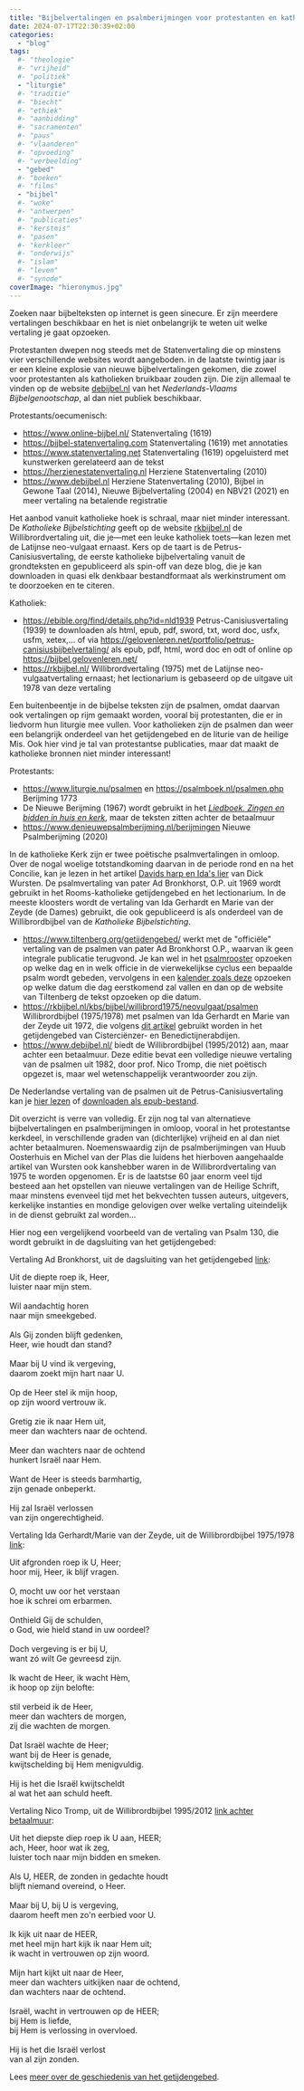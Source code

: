 ```yaml
---
title: "Bijbelvertalingen en psalmberijmingen voor protestanten en katholieken, een keuzegids"
date: 2024-07-17T22:30:39+02:00
categories: 
  - "blog"
tags:
  #- "theologie"
  #- "vrijheid"
  #- "politiek"
  - "liturgie"
  #- "traditie"
  #- "biecht"
  #- "ethiek"
  #- "aanbidding"
  #- "sacramenten"
  #- "paus"
  #- "vlaanderen"
  #- "opvoeding"
  #- "verbeelding"
  - "gebed"
  #- "boeken"
  #- "films"
  - "bijbel"
  #- "woke"
  #- "antwerpen"
  #- "publicaties"
  #- "kerstmis"
  #- "pasen"
  #- "kerkleer"
  #- "onderwijs"
  #- "islam"
  #- "leven"
  #- "synode"
coverImage: "hieronymus.jpg"
---
```


Zoeken naar bijbelteksten op internet is geen sinecure. Er zijn meerdere vertalingen beschikbaar en het is niet onbelangrijk te weten uit welke vertaling je gaat opzoeken.

Protestanten dwepen nog steeds met de Statenvertaling die op minstens vier verschillende websites wordt aangeboden. in de laatste twintig jaar is er een kleine explosie van nieuwe bijbelvertalingen gekomen, die zowel voor protestanten als katholieken bruikbaar zouden zijn. Die zijn allemaal te vinden op de website [debijbel.nl](https://www.debijbel.nl/over) van het *Nederlands-Vlaams Bijbelgenootschap*, al dan niet publiek beschikbaar.

Protestants/oecumenisch:

-   <https://www.online-bijbel.nl/> Statenvertaling (1619)
-   <https://bijbel-statenvertaling.com> Statenvertaling (1619) met annotaties
-   <https://www.statenvertaling.net> Statenvertaling (1619) opgeluisterd met kunstwerken gerelateerd aan de tekst
-   <https://herzienestatenvertaling.nl> Herziene Statenvertaling (2010)
-   <https://www.debijbel.nl> Herziene Statenvertaling (2010), Bijbel in Gewone Taal (2014), Nieuwe Bijbelvertaling (2004) en NBV21 (2021) en meer vertaling na betalende registratie

Het aanbod vanuit katholieke hoek is schraal, maar niet minder interessant. De *Katholieke Bijbelstichting* geeft op de website [rkbijbel.nl](https://www.rkbijbel.nl/kbs/) de Willibrordvertaling uit, die je&#x2014;met een leuke katholiek toets&#x2014;kan lezen met de Latijnse neo-vulgaat ernaast. Kers op de taart is de Petrus-Canisiusvertaling, de eerste katholieke bijbelvertaling vanuit de grondteksten en gepubliceerd als spin-off van deze blog, die je kan downloaden in quasi elk denkbaar bestandformaat als werkinstrument om te doorzoeken en te citeren.

Katholiek:

-   <https://ebible.org/find/details.php?id=nld1939> Petrus-Canisiusvertaling (1939) te downloaden als html, epub, pdf, sword, txt, word doc, usfx, usfm, xetex,&#x2026; of via <https://gelovenleren.net/portfolio/petrus-canisiusbijbelvertaling/> als epub, pdf, html, word doc en odt of online op <https://bijbel.gelovenleren.net/>
-   <https://rkbijbel.nl/> Willibrordvertaling (1975) met de Latijnse neo-vulgaatvertaling ernaast; het lectionarium is gebaseerd op de uitgave uit 1978 van deze vertaling

Een buitenbeentje in de bijbelse teksten zijn de psalmen, omdat daarvan ook vertalingen op rijm gemaakt worden, vooral bij protestanten, die er in liedvorm hun liturgie mee vullen. Voor katholieken zijn de psalmen dan weer een belangrijk onderdeel van het getijdengebed en de liturie van de heilige Mis. Ook hier vind je tal van protestantse publicaties, maar dat maakt de katholieke bronnen niet minder interessant!

Protestants:

-   <https://www.liturgie.nu/psalmen> en <https://psalmboek.nl/psalmen.php> Berijming 1773
-   De Nieuwe Berijming (1967) wordt gebruikt in het [*Liedboek. Zingen en bidden in huis en kerk*](https://www.liedboek.nl/), maar de teksten zitten achter de betaalmuur
-   <https://www.denieuwepsalmberijming.nl/berijmingen> Nieuwe Psalmberijming (2020)

In de katholieke Kerk zijn er twee poëtische psalmvertalingen in omloop. Over de nogal woelige totstandkoming daarvan in de periode rond en na het Concilie, kan je lezen in het artikel [Davids harp en Ida's lier](https://dick.wursten.be/gerhardt_psalmen-evaluatie.htm) van Dick Wursten. De psalmvertaling van pater Ad Bronkhorst, O.P. uit 1969 wordt gebruikt in het Rooms-katholieke getijdengebed en het lectionarium. In de meeste kloosters wordt de vertaling van Ida Gerhardt en Marie van der Zeyde (de Dames) gebruikt, die ook gepubliceerd is als onderdeel van de Willibrordbijbel van de *Katholieke Bijbelstichting*.

-   <https://www.tiltenberg.org/getijdengebed/> werkt met de "officiële" vertaling van de psalmen van pater Ad Bronkhorst O.P., waarvan ik geen integrale publicatie terugvond. Je kan wel in het [psalmrooster](http://zustersclarissen3800.be/data/documents/Psalmroosters.pdf) opzoeken op welke dag en in welk officie in de vierwekelijkse cyclus een bepaalde psalm wordt gebeden, vervolgens in een [kalender zoals deze](https://universalis.com/calendar.htm) opzoeken op welke datum die dag eerstkomend zal vallen en dan op de website van Tiltenberg de tekst opzoeken op die datum.
-   <https://rkbijbel.nl/kbs/bijbel/willibrord1975/neovulgaat/psalmen> Willibrordbijbel (1975/1978) met psalmen van Ida Gerhardt en Marie van der Zeyde uit 1972, die volgens [dit artikel](https://nl.m.wikipedia.org/wiki/Psalm) gebruikt worden in het getijdengebed van Cisterciënzer- en Benedictijnerabdijen.
-   <https://www.debijbel.nl/> biedt de Willibrordbijbel (1995/2012) aan, maar achter een betaalmuur. Deze editie bevat een volledige nieuwe vertaling van de psalmen uit 1982, door prof. Nico Tromp, die niet poëtisch opgezet is, maar wel wetenschappelijk verantwoorder zou zijn.

De Nederlandse vertaling van de psalmen uit de Petrus-Canisiusvertaling kan je [hier lezen](https://bijbel.gelovenleren.net/ps.html) of [downloaden als epub-bestand](https://gelovenleren.net/portfolio/boek-der-psalmen/).

Dit overzicht is verre van volledig. Er zijn nog tal van alternatieve bijbelvertalingen en psalmberijmingen in omloop, vooral in het protestantse kerkdeel, in verschillende graden van (dichterlijke) vrijheid en al dan niet achter betaalmuren. Noemenswaardig zijn de psalmberijmingen van Huub Oosterhuis en Michel van der Plas die luidens het hierboven aangehaalde artikel van Wursten ook kanshebber waren in de Willibrordvertaling van 1975 te worden opgenomen. Er is de laatstse 60 jaar enorm veel tijd besteed aan het opstellen van nieuwe vertalingen van de Heilige Schrift, maar minstens evenveel tijd met het bekvechten tussen auteurs, uitgevers, kerkelijke instanties en mondige gelovigen over welke vertaling uiteindelijk in de dienst gebruikt zal worden&#x2026;

Hier nog een vergelijkend voorbeeld van de vertaling van Psalm 130, die wordt gebruikt in de dagsluiting van het getijdengebed:

Vertaling Ad Bronkhorst, uit de dagsluiting van het getijdengebed [link](https://www.tiltenberg.org/getijdengebed/#ytiynjdjmwewzdqzwmntkzgvmmtmzdyzndgyzywowezyzmwyw):

<p class="verse">
Uit de diepte roep ik, Heer,<br />
luister naar mijn stem.<br />
<br />
Wil aandachtig horen<br />
naar mijn smeekgebed.<br />
<br />
Als Gij zonden blijft gedenken,<br />
Heer, wie houdt dan stand?<br />
<br />
Maar bij U vind ik vergeving,<br />
daarom zoekt mijn hart naar U.<br />
<br />
Op de Heer stel ik mijn hoop,<br />
op zijn woord vertrouw ik.<br />
<br />
Gretig zie ik naar Hem uit,<br />
meer dan wachters naar de ochtend.<br />
<br />
Meer dan wachters naar de ochtend<br />
hunkert Israël naar Hem.<br />
<br />
Want de Heer is steeds barmhartig,<br />
zijn genade onbeperkt.<br />
<br />
Hij zal Israël verlossen<br />
van zijn ongerechtigheid.<br />
</p>

Vertaling Ida Gerhardt/Marie van der Zeyde, uit de Willibrordbijbel 1975/1978 [link](https://rkbijbel.nl/kbs/bijbel/willibrord1975/neovulgaat/psalmen/130):

<p class="verse">
Uit afgronden roep ik U, Heer;<br />
hoor mij, Heer, ik blijf vragen.<br />
<br />
O, mocht uw oor het verstaan<br />
hoe ik schrei om erbarmen.<br />
<br />
Onthield Gij de schulden,<br />
o God, wie hield stand in uw oordeel?<br />
<br />
Doch vergeving is er bij U,<br />
want zó wilt Ge gevreesd zijn.<br />
<br />
Ik wacht de Heer, ik wacht Hèm,<br />
ik hoop op zijn belofte:<br />
<br />
stil verbeid ik de Heer,<br />
meer dan wachters de morgen,<br />
zij die wachten de morgen.<br />
<br />
Dat Israël wachte de Heer;<br />
want bij de Heer is genade,<br />
kwijtschelding bij Hem menigvuldig.<br />
<br />
Hij is het die Israël kwijtscheldt<br />
al wat het aan schuld heeft.<br />
</p>

Vertaling Nico Tromp, uit de Willibrordbijbel 1995/2012 [link achter betaalmuur](https://www.debijbel.nl/bijbel/WV2012/PSA.130):

<p class="verse">
Uit het diepste diep roep ik U aan, HEER;<br />
ach, Heer, hoor wat ik zeg,<br />
luister toch naar mijn bidden en smeken.<br />
<br />
Als U, HEER, de zonden in gedachte houdt<br />
blijft niemand overeind, o Heer.<br />
<br />
Maar bij U, bij U is vergeving,<br />
daarom heeft men zo'n eerbied voor U.<br />
<br />
Ik kijk uit naar de HEER,<br />
met heel mijn hart kijk ik naar Hem uit;<br />
ik wacht in vertrouwen op zijn woord.<br />
<br />
Mijn hart kijkt uit naar de Heer,<br />
meer dan wachters uitkijken naar de ochtend,<br />
dan wachters naar de ochtend.<br />
<br />
Israël, wacht in vertrouwen op de HEER;<br />
bij Hem is liefde,<br />
bij Hem is verlossing in overvloed.<br />
<br />
Hij is het die Israël verlost<br />
van al zijn zonden.<br />
</p>

Lees [meer over de geschiedenis van het getijdengebed](https://gelovenleren.net/blog/getijdengebed-2/).

